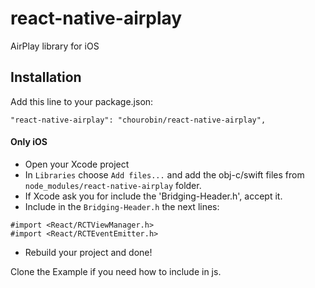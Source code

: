 # react-native-airplay

AirPlay library for iOS

## Installation
Add this line to your package.json:

```
"react-native-airplay": "chourobin/react-native-airplay",
```

#### Only iOS

  - Open your Xcode project
  - In `Libraries` choose `Add files...` and add the obj-c/swift files from `node_modules/react-native-airplay` folder.
  - If Xcode ask you for include the 'Bridging-Header.h', accept it.
  - Include in the `Bridging-Header.h` the next lines:

  ```
#import <React/RCTViewManager.h>
#import <React/RCTEventEmitter.h>
  ```
  
  - Rebuild your project and done!
  
  Clone the Example if you need how to include in js.